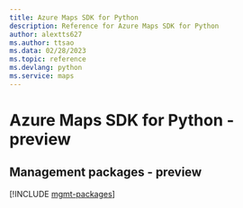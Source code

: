 ```yaml
---
title: Azure Maps SDK for Python
description: Reference for Azure Maps SDK for Python
author: alextts627
ms.author: ttsao
ms.data: 02/28/2023
ms.topic: reference
ms.devlang: python
ms.service: maps
---
```

# Azure Maps SDK for Python - preview

## Management packages - preview
[!INCLUDE [mgmt-packages](maps-mgmt-index.md)]